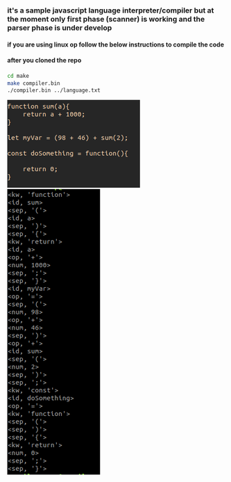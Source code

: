 
### it's a sample javascript language interpreter/compiler but at the moment only first phase (scanner) is working and the parser phase is under develop 
#### if you are using linux op follow the below instructions to compile the code
#### after you cloned the repo 
```bash
cd make
make compiler.bin
./compiler.bin ../language.txt
```
![programming language picture](https://github.com/jadidicompiler/MrSmilerCompiler/blob/master/pLanguage.png)
<br>
![first phase result picture](https://github.com/jadidicompiler/MrSmilerCompiler/blob/master/phase1.png)
